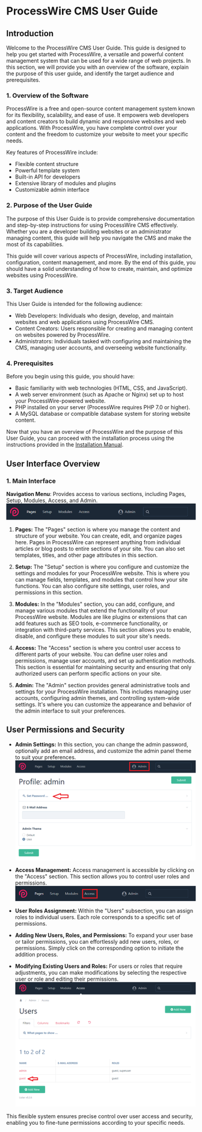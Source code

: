# ProcessWire CMS User Guide

## Introduction

Welcome to the ProcessWire CMS User Guide. This guide is designed to help you get started with ProcessWire, a versatile and powerful content management system that can be used for a wide range of web projects. In this section, we will provide you with an overview of the software, explain the purpose of this user guide, and identify the target audience and prerequisites.

### 1. Overview of the Software

ProcessWire is a free and open-source content management system known for its flexibility, scalability, and ease of use. It empowers web developers and content creators to build dynamic and responsive websites and web applications. With ProcessWire, you have complete control over your content and the freedom to customize your website to meet your specific needs.

Key features of ProcessWire include:

- Flexible content structure
- Powerful template system
- Built-in API for developers
- Extensive library of modules and plugins
- Customizable admin interface

### 2. Purpose of the User Guide

The purpose of this User Guide is to provide comprehensive documentation and step-by-step instructions for using ProcessWire CMS effectively. Whether you are a developer building websites or an administrator managing content, this guide will help you navigate the CMS and make the most of its capabilities.

This guide will cover various aspects of ProcessWire, including installation, configuration, content management, and more. By the end of this guide, you should have a solid understanding of how to create, maintain, and optimize websites using ProcessWire.

### 3. Target Audience

This User Guide is intended for the following audience:

- Web Developers: Individuals who design, develop, and maintain websites and web applications using ProcessWire CMS.
- Content Creators: Users responsible for creating and managing content on websites powered by ProcessWire.
- Administrators: Individuals tasked with configuring and maintaining the CMS, managing user accounts, and overseeing website functionality.

### 4. Prerequisites

Before you begin using this guide, you should have:

- Basic familiarity with web technologies (HTML, CSS, and JavaScript).
- A web server environment (such as Apache or Nginx) set up to host your ProcessWire-powered website.
- PHP installed on your server (ProcessWire requires PHP 7.0 or higher).
- A MySQL database or compatible database system for storing website content.

Now that you have an overview of ProcessWire and the purpose of this User Guide, you can proceed with the installation process using the instructions provided in the [Installation Manual](https://github.com/Humaka01/software-development-and-documentation/blob/main/Process%20Wire%20CMS/Process%20Wire%20CMS%20Installation%20Manual.docx).

## User Interface Overview

### 1. Main Interface

**Navigation Menu**: Provides access to various sections, including Pages, Setup, Modules, Access, and Admin.
   ![screenshot_displaying_the_navigation_menu](https://github.com/Humaka01/software-development-and-documentation/blob/main/Process%20Wire%20CMS/screenshots/screenshot_displaying_the_navigation_menu.png)

1. **Pages:**
The "Pages" section is where you manage the content and structure of your website. You can create, edit, and organize pages here. Pages in ProcessWire can represent anything from individual articles or blog posts to entire sections of your site. You can also set templates, titles, and other page attributes in this section.

2. **Setup:**
The "Setup" section is where you configure and customize the settings and modules for your ProcessWire website. This is where you can manage fields, templates, and modules that control how your site functions. You can also configure site settings, user roles, and permissions in this section.

3. **Modules:**
In the "Modules" section, you can add, configure, and manage various modules that extend the functionality of your ProcessWire website. Modules are like plugins or extensions that can add features such as SEO tools, e-commerce functionality, or integration with third-party services. This section allows you to enable, disable, and configure these modules to suit your site's needs.

4. **Access:**
The "Access" section is where you control user access to different parts of your website. You can define user roles and permissions, manage user accounts, and set up authentication methods. This section is essential for maintaining security and ensuring that only authorized users can perform specific actions on your site.

5. **Admin:**
The "Admin" section provides general administrative tools and settings for your ProcessWire installation. This includes managing user accounts, configuring admin themes, and controlling system-wide settings. It's where you can customize the appearance and behavior of the admin interface to suit your preferences.

## User Permissions and Security

- **Admin Settings:** In this section, you can change the admin password, optionally add an email address, and customize the admin panel theme to suit your preferences.
![admin_settings](https://github.com/Humaka01/software-development-and-documentation/blob/main/Process%20Wire%20CMS/screenshots/admin_settings.png)

- **Access Management:** Access management is accessible by clicking on the "Access" section. This section allows you to control user roles and permissions.
![access](https://github.com/Humaka01/software-development-and-documentation/blob/main/Process%20Wire%20CMS/screenshots/access.png)

- **User Roles Assignment:** Within the "Users" subsection, you can assign roles to individual users. Each role corresponds to a specific set of permissions.

- **Adding New Users, Roles, and Permissions:** To expand your user base or tailor permissions, you can effortlessly add new users, roles, or permissions. Simply click on the corresponding option to initiate the addition process.

- **Modifying Existing Users and Roles:** For users or roles that require adjustments, you can make modifications by selecting the respective user or role and editing their permissions.
![edit_users](https://github.com/Humaka01/software-development-and-documentation/blob/main/Process%20Wire%20CMS/screenshots/edit_users.png)

This flexible system ensures precise control over user access and security, enabling you to fine-tune permissions according to your specific needs.
